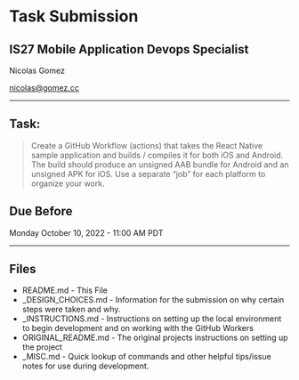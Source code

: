 # Task Submission 
## IS27 Mobile Application Devops Specialist


Nicolas Gomez

nicolas@gomez.cc

---

## Task: 
> Create a GitHub Workflow (actions) that takes the React Native sample application and builds / compiles it for both iOS and Android. The build should produce an unsigned AAB bundle for Android and an unsigned APK for iOS. Use a separate “job” for each platform to organize your work. 


## Due Before
Monday October 10, 2022 - 11:00 AM PDT


---

## Files
- README.md - This File
- _DESIGN_CHOICES.md - Information for the submission on why certain steps were taken and why.
- _INSTRUCTIONS.md - Instructions on setting up the local environment to begin development and on working with the GitHub Workers
- ORIGINAL_README.md - The original projects instructions on setting up the project
- _MISC.md - Quick lookup of commands and other helpful tips/issue notes for use during development.